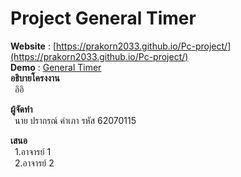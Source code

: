 # Project General Timer  
**Website** : [https://prakorn2033.github.io/Pc-project/](https://prakorn2033.github.io/Pc-project/)  
**Demo** : [General Timer](https://prakorn2033.github.io/Pc-project/)  
**อธิบายโครงงาน**  
&ensp;อิอิ

**ผู้จัดทำ**  
&ensp;นาย ปรากรณ์ คำเภา รหัส 62070115  

**เสนอ**  
&ensp;1.อาจารย์ 1  
&ensp;2.อาจารย์ 2
 
